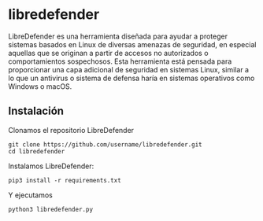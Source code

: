 # libredefender

LibreDefender es una herramienta diseñada para ayudar a proteger sistemas basados en Linux de diversas amenazas de seguridad, en especial aquellas que se originan a partir de accesos no autorizados o comportamientos sospechosos. Esta herramienta está pensada para proporcionar una capa adicional de seguridad en sistemas Linux, similar a lo que un antivirus o sistema de defensa haría en sistemas operativos como Windows o macOS.

## Instalación

Clonamos el repositorio LibreDefender

```
git clone https://github.com/username/libredefender.git
cd libredefender
```
Instalamos LibreDefender:

```
pip3 install -r requirements.txt
```

Y ejecutamos

```
python3 libredefender.py
```
